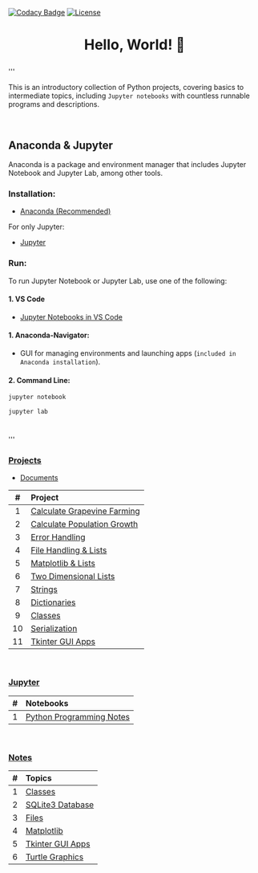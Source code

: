 [![Codacy Badge](https://app.codacy.com/project/badge/Grade/558fae1bc9664d3ca9bb09c632e06bff)](https://app.codacy.com/gh/nragland37/python-projects/dashboard?utm_source=gh&utm_medium=referral&utm_content=&utm_campaign=Badge_grade)
[![License](https://img.shields.io/badge/license-MIT-blue)](https://github.com/nragland37/python-projects/blob/main/LICENSE)

# <p align="center"> Hello, World! :snake: </p>

'''

This is an introductory collection of Python projects, covering basics to intermediate topics, including `Jupyter notebooks` with countless runnable programs and descriptions.

<br>

## Anaconda & Jupyter
Anaconda is a package and environment manager that includes Jupyter Notebook and Jupyter Lab, among other tools.

### Installation:
- [Anaconda (Recommended)](https://www.anaconda.com/products/distribution)

For only Jupyter:
- [Jupyter](https://jupyter.org/install)

### Run:
To run Jupyter Notebook or Jupyter Lab, use one of the following:
#### 1. VS Code
- [Jupyter Notebooks in VS Code](https://code.visualstudio.com/docs/datascience/jupyter-notebooks)
#### 1. Anaconda-Navigator:
- GUI for managing environments and launching apps (`included in Anaconda installation`). 
#### 2. Command Line:
```bash
jupyter notebook
```
```bash
jupyter lab
```
#
'''

### [Projects](/src)
* [Documents](src/docs/)

| # | Project |
|:---:|:---|
| 1 | [Calculate Grapevine Farming](./src/01-calculateGrapevineFarming) | 
| 2 | [Calculate Population Growth](./src/02-calculatePopulationGrowth) | 
| 3 | [Error Handling](./src/03-errorHandling) | 
| 4 | [File Handling & Lists](./src/04-fileHandling_lists) |  
| 5 | [Matplotlib & Lists](./src/05-matplotlib_lists) |  
| 6 | [Two Dimensional Lists](./src/06-twoDimensionalLists) |
| 7 | [Strings](./src/07-strings) |
| 8 | [Dictionaries](./src/08-dictionaries) | 
| 9 | [Classes](./src/09-classes) |
| 10 | [Serialization](./src/10-serialization_pickle) |
| 11 | [Tkinter GUI Apps](./src/11-tkinterApps) |

<br>

### [Jupyter](/jupyter)

| # | Notebooks |
|:---:|:---|
| 1 | [Python Programming Notes](./jupyter/python_notes.ipynb) | 

<br>

### [Notes](/notes)

| # | Topics |
|:---:|:---|
| 1 | [Classes](./notes/classes) | 
| 2 | [SQLite3 Database](./notes/database) | 
| 3 | [Files](./notes/files) | 
| 4 | [Matplotlib](./notes/matplotlib) |  
| 5 | [Tkinter GUI Apps](./notes/tkinter) |
| 6 | [Turtle Graphics](./notes/turtle) |

